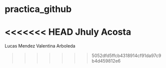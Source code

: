 # practica_github
<<<<<<< HEAD
Jhuly Acosta
=======
Lucas Mendez
Valentina Arboleda
>>>>>>> 5052dfd5ffcb4318914cf91da97c9b4d459812e6
